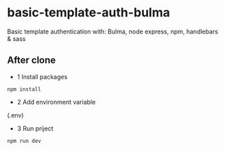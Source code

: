 # basic-template-auth-bulma
Basic template authentication with: Bulma, node express, npm, handlebars  &amp; sass

## After clone

* 1 Install packages
```
npm install

```

* 2 Add environment variable

(.env)

* 3 Run priject

```
npm run dev
```

